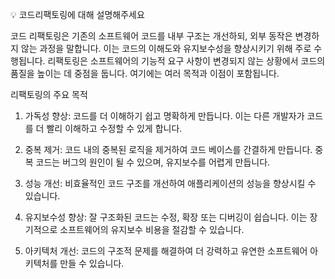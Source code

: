  💡 코드리팩토링에 대해 설명해주세요


코드 리팩토링은 기존의 소프트웨어 코드를 내부 구조는 개선하되, 외부 동작은 변경하지 않는 과정을 말합니다. 이는 코드의 이해도와 유지보수성을 향상시키기 위해 주로 수행됩니다. 리팩토링은 소프트웨어의 기능적 요구 사항이 변경되지 않는 상황에서 코드의 품질을 높이는 데 중점을 둡니다. 여기에는 여러 목적과 이점이 포함됩니다.


리팩토링의 주요 목적

1. 가독성 향상: 코드를 더 이해하기 쉽고 명확하게 만듭니다. 이는 다른 개발자가 코드를 더 빨리 이해하고 수정할 수 있게 합니다.


2. 중복 제거: 코드 내의 중복된 로직을 제거하여 코드 베이스를 간결하게 만듭니다. 중복 코드는 버그의 원인이 될 수 있으며, 유지보수를 어렵게 만듭니다.

3. 성능 개선: 비효율적인 코드 구조를 개선하여 애플리케이션의 성능을 향상시킬 수 있습니다.
4. 유지보수성 향상: 잘 구조화된 코드는 수정, 확장 또는 디버깅이 쉽습니다. 이는 장기적으로 소프트웨어의 유지보수 비용을 절감할 수 있습니다.
5. 아키텍처 개선: 코드의 구조적 문제를 해결하여 더 강력하고 유연한 소프트웨어 아키텍처를 만들 수 있습니다.